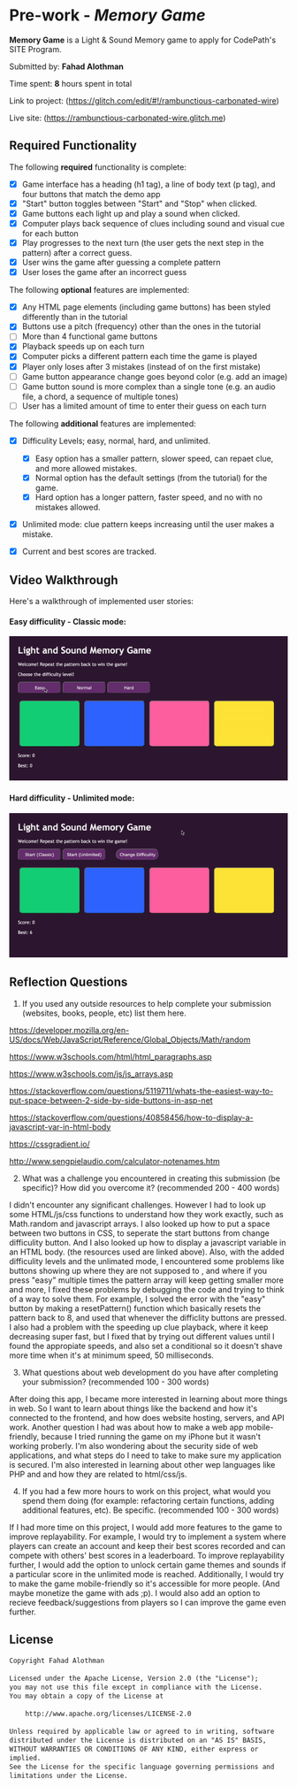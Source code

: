 # Pre-work - *Memory Game*

**Memory Game** is a Light & Sound Memory game to apply for CodePath's SITE Program. 

Submitted by: **Fahad Alothman**

Time spent: **8** hours spent in total

Link to project: (https://glitch.com/edit/#!/rambunctious-carbonated-wire)

Live site: (https://rambunctious-carbonated-wire.glitch.me)

## Required Functionality

The following **required** functionality is complete:

* [x] Game interface has a heading (h1 tag), a line of body text (p tag), and four buttons that match the demo app
* [x] "Start" button toggles between "Start" and "Stop" when clicked. 
* [x] Game buttons each light up and play a sound when clicked. 
* [x] Computer plays back sequence of clues including sound and visual cue for each button
* [x] Play progresses to the next turn (the user gets the next step in the pattern) after a correct guess. 
* [x] User wins the game after guessing a complete pattern
* [x] User loses the game after an incorrect guess

The following **optional** features are implemented:

* [x] Any HTML page elements (including game buttons) has been styled differently than in the tutorial
* [x] Buttons use a pitch (frequency) other than the ones in the tutorial
* [ ] More than 4 functional game buttons
* [x] Playback speeds up on each turn
* [x] Computer picks a different pattern each time the game is played
* [x] Player only loses after 3 mistakes (instead of on the first mistake)
* [ ] Game button appearance change goes beyond color (e.g. add an image)
* [ ] Game button sound is more complex than a single tone (e.g. an audio file, a chord, a sequence of multiple tones)
* [ ] User has a limited amount of time to enter their guess on each turn

The following **additional** features are implemented:

* [x] Difficulity Levels; easy, normal, hard, and unlimited.
  * [x] Easy option has a smaller pattern, slower speed, can repaet clue, and more allowed mistakes.
  * [x] Normal option has the default settings (from the tutorial) for the game.
  * [x] Hard option has a longer pattern, faster speed, and no with no mistakes allowed.
* [x]  Unlimited mode: clue pattern keeps increasing until the user makes a mistake.  
* [x] Current and best scores are tracked.  


## Video Walkthrough

Here's a walkthrough of implemented user stories:  
      
#### Easy difficulity - Classic mode:  
![](easy-classic.gif)
        
#### Hard difficulity - Unlimited mode:
![](hard-unlimited.gif)

## Reflection Questions
1. If you used any outside resources to help complete your submission (websites, books, people, etc) list them here. 

https://developer.mozilla.org/en-US/docs/Web/JavaScript/Reference/Global_Objects/Math/random

https://www.w3schools.com/html/html_paragraphs.asp

https://www.w3schools.com/js/js_arrays.asp

https://stackoverflow.com/questions/5119711/whats-the-easiest-way-to-put-space-between-2-side-by-side-buttons-in-asp-net

https://stackoverflow.com/questions/40858456/how-to-display-a-javascript-var-in-html-body

https://cssgradient.io/

http://www.sengpielaudio.com/calculator-notenames.htm

2. What was a challenge you encountered in creating this submission (be specific)? How did you overcome it? (recommended 200 - 400 words) 

I didn't encounter any significant challenges. However I had to look up some HTML/js/css functions to understand how they work exactly, such as 
Math.random and javascript arrays. I also looked up how to put a space between two buttons in CSS, to seperate the start buttons from
change difficulity button. And I also looked up how to display a javascript variable in an HTML body. (the resources used are linked above).
Also, with the added difficulity levels and the unlimated mode, I encountered some problems like buttons showing up where they are not supposed to
, and where if you press "easy" multiple times the pattern array will keep getting smaller more and more, I fixed these problems by debugging the code
and trying to think of a way to solve them. For example, I solved the error with the "easy" button by making a resetPattern() function which basically
resets the pattern back to 8, and used that whenever the difficlity buttons are pressed. I also had a problem with the speeding up clue playback, where
it keep decreasing super fast, but I fixed that by trying out different values until I found the appropiate speeds, and also set a conditional so it 
doesn't shave more time when it's at minimum speed, 50 milliseconds.

3. What questions about web development do you have after completing your submission? (recommended 100 - 300 words) 

After doing this app, I became more interested in learning about more things in web. So I want to learn about things like the backend and how it's connected to the frontend, and how does website hosting, servers, and API work.
Another question I had was about how to make a web app mobile-friendly, because I tried running the game on my iPhone but it wasn't working proberly.
I'm also wondering about the security side of web applications, and what steps do I need to take to make sure my application is secured.
I'm also interested in learning about other wep languages like PHP and and how they are related to html/css/js.

4. If you had a few more hours to work on this project, what would you spend them doing (for example: refactoring certain functions, adding additional features, etc). Be specific. (recommended 100 - 300 words) 

If I had more time on this project, I would add more features to the game to improve replayability. For example, I would try to implement a system where players can create an account and keep their best scores recorded and can compete with others' best scores in a leaderboard. 
To improve replayability further, I would add the option to unlock certain game themes and sounds if a particular score in the unlimited mode is reached.
Additionally, I would try to make the game mobile-friendly so it's accessible for more people. (And maybe monetize the game with ads ;p).
I would also add an option to recieve feedback/suggestions from players so I can improve the game even further.


## License

    Copyright Fahad Alothman

    Licensed under the Apache License, Version 2.0 (the "License");
    you may not use this file except in compliance with the License.
    You may obtain a copy of the License at

        http://www.apache.org/licenses/LICENSE-2.0

    Unless required by applicable law or agreed to in writing, software
    distributed under the License is distributed on an "AS IS" BASIS,
    WITHOUT WARRANTIES OR CONDITIONS OF ANY KIND, either express or implied.
    See the License for the specific language governing permissions and
    limitations under the License.
